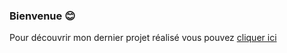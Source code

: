 ### Bienvenue :blush:

Pour découvrir mon dernier projet réalisé vous pouvez [cliquer ici](https://maximedam.github.io/hebergement-projet-en-cours/)

